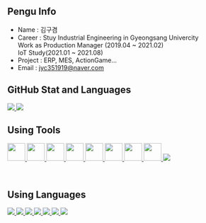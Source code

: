 
## Pengu Info

- Name : 김구겸
- Career : Stuy Industrial Engineering in Gyeongsang Univercity </br>
           Work as Production Manager (2019.04 ~ 2021.02) </br>
           IoT Study(2021.01 ~ 2021.08)
- Project : ERP, MES, ActionGame...
- Email : jyc351919@naver.com

## GitHub Stat and Languages
<p align='left'>
  <a href="https://github.com/kg4543">
    <img src="https://github-readme-stats.vercel.app/api?username=kg4543&theme=onedark&show_icons=true"/>
    <img src="https://github-readme-stats.vercel.app/api/top-langs/?username=kg4543&theme=onedark&layout=compact"/>
  </a>
</p>

## Using Tools
<p align='left'>
  <a href="https://github.com/kg4543">
    <img height="40" src="https://img.icons8.com/color/48/000000/visual-studio-2019.png">
    <img height="40" src="https://img.icons8.com/fluent/48/000000/visual-studio-code-2019.png">
    <img height="40" src="https://d1jnx9ba8s6j9r.cloudfront.net/blog/wp-content/uploads/2019/10/logo.png">
    <img height="40" src="https://img.icons8.com/color/48/000000/raspberry-pi.png">
    <img height="40" src="https://upload.wikimedia.org/wikipedia/commons/b/b6/PuTTY_icon_128px.png">
    <img height="40" src="https://mosquitto.org/stickers/mosquitto-mono.png">
    <img height="40" src="https://img.icons8.com/fluent/48/000000/vmware-workstation-player.png">
    <img height="40" src="https://taiwebs.com/upload/icons/vnc-connect-enterprise220-220.png">   
    <img src="https://img.icons8.com/fluent/48/000000/unity.png"/>
  </a>
</p>
<br/>

## Using Languages
<p align='left'>
  <a href="https://github.com/kg4543">
    <img src="https://img.icons8.com/color/48/000000/c-programming.png"/>
    <img src="https://img.icons8.com/color/48/000000/c-plus-plus-logo.png"/>
    <img src="https://img.icons8.com/color/50/000000/c-sharp-logo.png"/>
    <img src="https://img.icons8.com/color/48/000000/python--v1.png"/>
    <img src="https://img.icons8.com/color/48/000000/html-5--v1.png"/>
    <img src="https://img.icons8.com/color/48/000000/css3.png"/>
    <img src="https://img.icons8.com/ios-filled/50/000000/javascript-logo.png"/>
  </a>
</p>

<br/>

